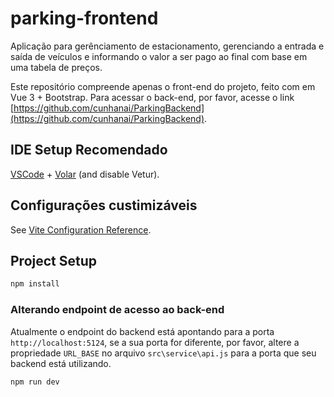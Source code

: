 # parking-frontend

Aplicação para gerênciamento de estacionamento, gerenciando a entrada e saída de veículos e informando o valor a ser pago ao final com base em uma tabela de preços.

Este repositório compreende apenas o front-end do projeto, feito com em Vue 3 + Bootstrap.
Para acessar o back-end, por favor, acesse o link [https://github.com/cunhanai/ParkingBackend](https://github.com/cunhanai/ParkingBackend).

## IDE Setup Recomendado

[VSCode](https://code.visualstudio.com/) + [Volar](https://marketplace.visualstudio.com/items?itemName=Vue.volar) (and disable Vetur).

## Configurações custimizáveis

See [Vite Configuration Reference](https://vitejs.dev/config/).

## Project Setup

```sh
npm install
```

### Alterando endpoint de acesso ao back-end

Atualmente o endpoint do backend está apontando para a porta <code>http://localhost:5124</code>, se a sua porta for diferente, por favor, altere a propriedade <code>URL_BASE</code> no arquivo <code>src\service\api.js</code> para a porta que seu backend está utilizando.

```sh
npm run dev
```

